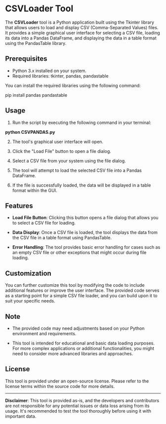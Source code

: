# CSVLoader Tool

The **CSVLoader** tool is a Python application built using the Tkinter library that allows users to load and display CSV (Comma-Separated Values) files. It provides a simple graphical user interface for selecting a CSV file, loading its data into a Pandas DataFrame, and displaying the data in a table format using the PandasTable library.

## Prerequisites

- Python 3.x installed on your system.
- Required libraries: tkinter, pandas, pandastable

You can install the required libraries using the following command:

pip install pandas pandastable

## Usage

1. Run the script by executing the following command in your terminal:

**python CSVPANDAS.py**

2. The tool's graphical user interface will open.

3. Click the "Load File" button to open a file dialog.

4. Select a CSV file from your system using the file dialog.

5. The tool will attempt to load the selected CSV file into a Pandas DataFrame.

6. If the file is successfully loaded, the data will be displayed in a table format within the GUI.

## Features

- **Load File Button**: Clicking this button opens a file dialog that allows you to select a CSV file for loading.

- **Data Display**: Once a CSV file is loaded, the tool displays the data from the CSV file in a table format using PandasTable.

- **Error Handling**: The tool provides basic error handling for cases such as an empty CSV file or other exceptions that might occur during file loading.

## Customization

You can further customize this tool by modifying the code to include additional features or improve the user interface. The provided code serves as a starting point for a simple CSV file loader, and you can build upon it to suit your specific needs.

## Note

- The provided code may need adjustments based on your Python environment and requirements.

- This tool is intended for educational and basic data loading purposes. For more complex applications or additional functionalities, you might need to consider more advanced libraries and approaches.

## License

This tool is provided under an open-source license. Please refer to the license terms within the source code for more details.

---

**Disclaimer**: This tool is provided as-is, and the developers and contributors are not responsible for any potential issues or data loss arising from its usage. It's recommended to test the tool thoroughly before using it with important data.
